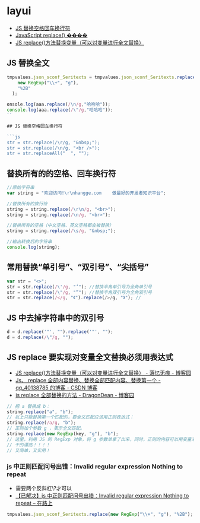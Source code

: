 # layui

- [JS 替换空格回车换行符](https://www.cnblogs.com/zxjyuan/archive/2011/02/11/1951378.html)
- [JavaScript replace() ����](http://www.w3school.com.cn/jsref/jsref_replace.asp)
- [JS replace()方法替换变量（可以对变量进行全文替换）](https://www.cnblogs.com/jasonlam/p/7070604.html)

## JS 替换全文

````js
tmpvalues.json_sconf_Seritexts = tmpvalues.json_sconf_Seritexts.replace(
    new RegExp("\\+", "g"),
    "%2B"
  );

onsole.log(aaa.replace(/\n/g,"哈哈哈"));
console.log(aaa.replace(/\"/g,"哈哈哈"));
``

## JS 替换空格回车换行符

```js
str = str.replace(/\r/g, "&nbsp;");
str = str.replace(/\n/g, "<br />");
str = str.replaceAll("  ", "");
````

## 替换所有的的空格、回车换行符

```js
//原始字符串
var string = "欢迎访问!\r\nhangge.com    做最好的开发者知识平台";

//替换所有的换行符
string = string.replace(/\r\n/g, "<br>");
string = string.replace(/\n/g, "<br>");

//替换所有的空格（中文空格、英文空格都会被替换）
string = string.replace(/\s/g, "&nbsp;");

//输出转换后的字符串
console.log(string);
```

## 常用替换“单引号”、“双引号”、“尖括号”

```js
var str = "<>";
str = str.replace(/\'/g, "’"); //替换半角单引号为全角单引号
str = str.replace(/\"/g, "”"); //替换半角双引号为全角双引号
str = str.replace(/</g, "《").replace(/>/g, "》"); //
```

## JS 中去掉字符串中的双引号

```js
d = d.replace('"', "").replace('"', "");
d = d.replace(/\"/g, "");
```

## JS replace 要实现对变量全文替换必须用表达式

- [JS replace()方法替换变量（可以对变量进行全文替换） - 落忆无痕 - 博客园](https://www.cnblogs.com/jasonlam/p/7070604.html)
- [Js、 replace 全部内容替换、替换全部匹配内容、替换第一个 - qq_40138785 的博客 - CSDN 博客](https://blog.csdn.net/qq_40138785/article/details/81457849)
- [js replace 全部替换的方法 - DragonDean - 博客园](https://www.cnblogs.com/dragondean/p/javascript-replaceall.html)

```js
// 把 a 替换成 b：
string.replace("a", "b");
// 以上只能替换第一个匹配的，要全文匹配应该用正则表达式：
string.replace(/a/g, "b");
// 正则加个参数 g ，表示全文匹配。
string.replace(new RegExp(key, "g"), "b");
// 这里，利用 JS 的 RegExp 对象，将 g 参数单拿了出来，同时，正则的内容可以用变量来代替了！！！！
// 干的漂亮！！！！
// 又简单，又实用！
```

### js 中正则匹配问号出错：Invalid regular expression Nothing to repeat

- 需要两个反斜杠\\?才可以
- [【已解决】js 中正则匹配问号出错：Invalid regular expression Nothing to repeat &#8211; 在路上](https://www.crifan.com/js_regex_match_error_invalid_regular_expression_nothing_to_repeat/)

```js
tmpvalues.json_sconf_Seritexts.replace(new RegExp("\\+", "g"), "%2B");
```
